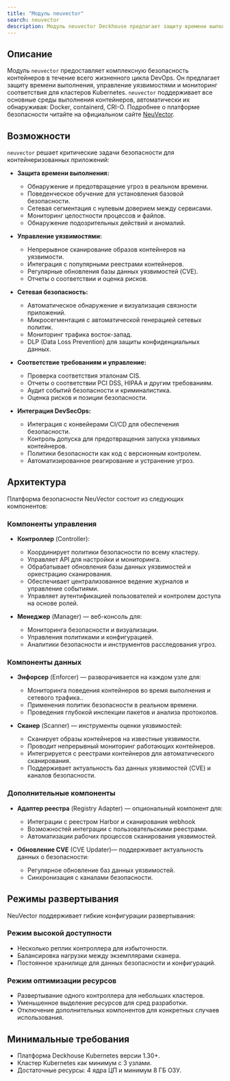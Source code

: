 ```yaml
---
title: "Модуль neuvector"
search: neuvector
description: Модуль neuvector Deckhouse предлагает защиту времени выполнения, управление уязвимостями и мониторинг соответствия для кластеров Kubernetes.
---
```


## Описание

Модуль `neuvector` предоставляет комплексную безопасность контейнеров в течение всего жизненного цикла DevOps. Он предлагает защиту времени выполнения, управление уязвимостями и мониторинг соответствия для кластеров Kubernetes.
`neuvector` поддерживает все основные среды выполнения контейнеров, автоматически их обнаруживая: Docker, containerd, CRI-O.
Подробнее о платформе безопасности читайте на официальном сайте [NeuVector](https://open-docs.neuvector.com/).

## Возможности

`neuvector` решает критические задачи безопасности для контейнеризованных приложений:

- **Защита времени выполнения:**
  - Обнаружение и предотвращение угроз в реальном времени.
  - Поведенческое обучение для установления базовой безопасности.
  - Сетевая сегментация с нулевым доверием между сервисами.
  - Мониторинг целостности процессов и файлов.
  - Обнаружение подозрительных действий и аномалий.

- **Управление уязвимостями:**
  - Непрерывное сканирование образов контейнеров на уязвимости.
  - Интеграция с популярными реестрами контейнеров.
  - Регулярные обновления базы данных уязвимостей (CVE).
  - Отчеты о соответствии и оценка рисков.

- **Сетевая безопасность:**
  - Автоматическое обнаружение и визуализация связности приложений.
  - Микросегментация с автоматической генерацией сетевых политик.
  - Мониторинг трафика восток-запад.
  - DLP (Data Loss Prevention) для защиты конфиденциальных данных.

- **Соответствие требованиям и управление:**
  - Проверка соответствия эталонам CIS.
  - Отчеты о соответствии PCI DSS, HIPAA и другим требованиям.
  - Аудит событий безопасности и криминалистика.
  - Оценка рисков и позиции безопасности.

- **Интеграция DevSecOps:**
  - Интеграция с конвейерами CI/CD для обеспечения безопасности.
  - Контроль допуска для предотвращения запуска уязвимых контейнеров.
  - Политики безопасности как код с версионным контролем.
  - Автоматизированное реагирование и устранение угроз.

## Архитектура

Платформа безопасности NeuVector состоит из следующих компонентов:

### Компоненты управления

- **Контроллер** (Controller):
  - Координирует политики безопасности по всему кластеру.
  - Управляет API для настройки и мониторинга.
  - Обрабатывает обновления базы данных уязвимостей и оркестрацию сканирования.
  - Обеспечивает централизованное ведение журналов и управление событиями.
  - Управляет аутентификацией пользователей и контролем доступа на основе ролей.

- **Менеджер** (Manager) — веб-консоль для:
  - Мониторинга безопасности и визуализации.
  - Управления политиками и конфигурацией.
  - Аналитики безопасности и инструментов расследования угроз.

### Компоненты данных

- **Энфорсер** (Enforcer) — разворачивается на каждом узле для:
  - Мониторинга поведения контейнеров во время выполнения и сетевого трафика..
  - Применения политик безопасности в реальном времени.
  - Проведения глубокой инспекции пакетов и анализа протоколов.

- **Сканер** (Scanner) — инструменты оценки уязвимостей:
  - Сканирует образы контейнеров на известные уязвимости.
  - Проводит непрерывный мониторинг работающих контейнеров.
  - Интегрируется с реестрами контейнеров для автоматического сканирования.
  - Поддерживает актуальность баз данных уязвимостей (CVE) и каналов безопасности.

### Дополнительные компоненты

- **Адаптер реестра** (Registry Adapter) — опциональный компонент для:
  - Интеграции с реестром Harbor и сканирования webhook
  - Возможностей интеграции с пользовательскими реестрами.
  - Автоматизации рабочих процессов сканирования уязвимостей.

- **Обновление CVE** (CVE Updater)— поддерживает актуальность данных о безопасности:
  - Регулярное обновление баз данных уязвимостей.
  - Синхронизация с каналами безопасности.

## Режимы развертывания

NeuVector поддерживает гибкие конфигурации развертывания:

### Режим высокой доступности

- Несколько реплик контроллера для избыточности.
- Балансировка нагрузки между экземплярами сканера.
- Постоянное хранилище для данных безопасности и конфигураций.

### Режим оптимизации ресурсов

- Развертывание одного контроллера для небольших кластеров.
- Уменьшенное выделение ресурсов для сред разработки.
- Отключение дополнительных компонентов для конкретных случаев использования.

## Минимальные требования

- Платформа Deckhouse Kubernetes версии 1.30+.
- Кластер Kubernetes как минимум с 3 узлами.
- Достаточные ресурсы: 4 ядра ЦП и минимум 8 ГБ ОЗУ.
